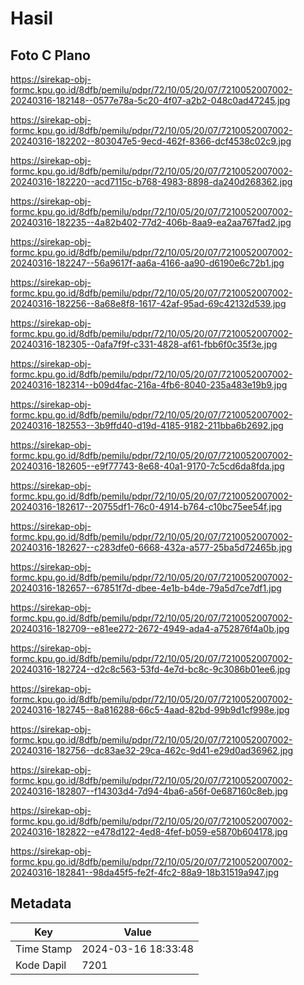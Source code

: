 # Hasil

## Foto C Plano

https://sirekap-obj-formc.kpu.go.id/8dfb/pemilu/pdpr/72/10/05/20/07/7210052007002-20240316-182148--0577e78a-5c20-4f07-a2b2-048c0ad47245.jpg

https://sirekap-obj-formc.kpu.go.id/8dfb/pemilu/pdpr/72/10/05/20/07/7210052007002-20240316-182202--803047e5-9ecd-462f-8366-dcf4538c02c9.jpg

https://sirekap-obj-formc.kpu.go.id/8dfb/pemilu/pdpr/72/10/05/20/07/7210052007002-20240316-182220--acd7115c-b768-4983-8898-da240d268362.jpg

https://sirekap-obj-formc.kpu.go.id/8dfb/pemilu/pdpr/72/10/05/20/07/7210052007002-20240316-182235--4a82b402-77d2-406b-8aa9-ea2aa767fad2.jpg

https://sirekap-obj-formc.kpu.go.id/8dfb/pemilu/pdpr/72/10/05/20/07/7210052007002-20240316-182247--56a9617f-aa6a-4166-aa90-d6190e6c72b1.jpg

https://sirekap-obj-formc.kpu.go.id/8dfb/pemilu/pdpr/72/10/05/20/07/7210052007002-20240316-182256--8a68e8f8-1617-42af-95ad-69c42132d539.jpg

https://sirekap-obj-formc.kpu.go.id/8dfb/pemilu/pdpr/72/10/05/20/07/7210052007002-20240316-182305--0afa7f9f-c331-4828-af61-fbb6f0c35f3e.jpg

https://sirekap-obj-formc.kpu.go.id/8dfb/pemilu/pdpr/72/10/05/20/07/7210052007002-20240316-182314--b09d4fac-216a-4fb6-8040-235a483e19b9.jpg

https://sirekap-obj-formc.kpu.go.id/8dfb/pemilu/pdpr/72/10/05/20/07/7210052007002-20240316-182553--3b9ffd40-d19d-4185-9182-211bba6b2692.jpg

https://sirekap-obj-formc.kpu.go.id/8dfb/pemilu/pdpr/72/10/05/20/07/7210052007002-20240316-182605--e9f77743-8e68-40a1-9170-7c5cd6da8fda.jpg

https://sirekap-obj-formc.kpu.go.id/8dfb/pemilu/pdpr/72/10/05/20/07/7210052007002-20240316-182617--20755df1-76c0-4914-b764-c10bc75ee54f.jpg

https://sirekap-obj-formc.kpu.go.id/8dfb/pemilu/pdpr/72/10/05/20/07/7210052007002-20240316-182627--c283dfe0-6668-432a-a577-25ba5d72465b.jpg

https://sirekap-obj-formc.kpu.go.id/8dfb/pemilu/pdpr/72/10/05/20/07/7210052007002-20240316-182657--67851f7d-dbee-4e1b-b4de-79a5d7ce7df1.jpg

https://sirekap-obj-formc.kpu.go.id/8dfb/pemilu/pdpr/72/10/05/20/07/7210052007002-20240316-182709--e81ee272-2672-4949-ada4-a752876f4a0b.jpg

https://sirekap-obj-formc.kpu.go.id/8dfb/pemilu/pdpr/72/10/05/20/07/7210052007002-20240316-182724--d2c8c563-53fd-4e7d-bc8c-9c3086b01ee6.jpg

https://sirekap-obj-formc.kpu.go.id/8dfb/pemilu/pdpr/72/10/05/20/07/7210052007002-20240316-182745--8a816288-66c5-4aad-82bd-99b9d1cf998e.jpg

https://sirekap-obj-formc.kpu.go.id/8dfb/pemilu/pdpr/72/10/05/20/07/7210052007002-20240316-182756--dc83ae32-29ca-462c-9d41-e29d0ad36962.jpg

https://sirekap-obj-formc.kpu.go.id/8dfb/pemilu/pdpr/72/10/05/20/07/7210052007002-20240316-182807--f14303d4-7d94-4ba6-a56f-0e687160c8eb.jpg

https://sirekap-obj-formc.kpu.go.id/8dfb/pemilu/pdpr/72/10/05/20/07/7210052007002-20240316-182822--e478d122-4ed8-4fef-b059-e5870b604178.jpg

https://sirekap-obj-formc.kpu.go.id/8dfb/pemilu/pdpr/72/10/05/20/07/7210052007002-20240316-182841--98da45f5-fe2f-4fc2-88a9-18b31519a947.jpg


## Metadata

| Key        | Value               |
| ---------- | ------------------- |
| Time Stamp | 2024-03-16 18:33:48 |
| Kode Dapil | 7201                |



